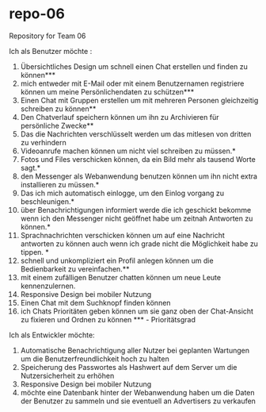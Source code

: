 # repo-06
Repository for Team 06

Ich als Benutzer möchte :
  1. Übersichtliches Design um schnell einen Chat erstellen und finden zu können***
  2. mich entweder mit E-Mail oder mit einem Benutzernamen registriere können um meine Persönlichendaten zu schützen***
  3. Einen Chat mit Gruppen erstellen um mit mehreren Personen gleichzeitig schreiben zu können**
  4. Den Chatverlauf speichern können um ihn zu Archivieren für persönliche Zwecke**
  5. Das die Nachrichten verschlüsselt werden um das mitlesen von dritten zu verhindern
  6. Videoanrufe machen können um nicht viel schreiben zu müssen.*
  7. Fotos und Files verschicken können, da ein Bild mehr als tausend Worte sagt.*
  8. den Messenger als Webanwendung benutzen können um ihn nicht extra installieren zu müssen.*
  9. Das ich mich automatisch einlogge, um den Einlog vorgang zu beschleunigen.*
  10. über Benachrichtigungen informiert werde die ich geschickt bekomme wenn ich den Messenger nicht geöffnet habe um           zeitnah Antworten zu können.*
  11.  Sprachnachrichten verschicken können um auf eine Nachricht antworten zu können auch wenn ich grade nicht die   Möglichkeit habe zu tippen. *
  12. schnell und unkompliziert ein Profil anlegen können um die Bedienbarkeit zu vereinfachen.**
  13.  mit einem zufälligen Benutzer chatten können um neue Leute kennenzulernen.
  14. Responsive Design bei mobiler Nutzung 
  15. Einen Chat mit dem Suchknopf finden können
  16.  ich Chats Prioritäten geben können um sie ganz oben der Chat-Ansicht zu fixieren und Ordnen 	zu können
*** - Prioritätsgrad

Ich als Entwickler möchte:
1.	Automatische Benachrichtigung aller Nutzer bei geplanten Wartungen um die Benutzerfreundlichkeit hoch zu halten
2.	Speicherung des Passwortes als Hashwert auf dem Server um die Nutzersicherheit zu erhöhen
3.	Responsive Design bei mobiler Nutzung
4.  möchte eine Datenbank hinter der Webanwendung haben um die Daten der Benutzer zu sammeln und sie eventuell an Advertisers zu verkaufen
